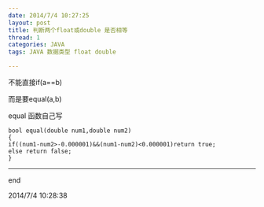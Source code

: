 ```yaml
---
date: 2014/7/4 10:27:25 
layout: post
title: 判断两个float或double 是否相等
thread: 1
categories: JAVA
tags: JAVA 数据类型 float double

---
```


不能直接if(a==b)

而是要equal(a,b)

equal 函数自己写

	bool equal(double num1,double num2)
	{
	if((num1-num2>-0.000001)&&(num1-num2)<0.000001)return true;
	else return false;
	}

-------

end

2014/7/4 10:28:38 